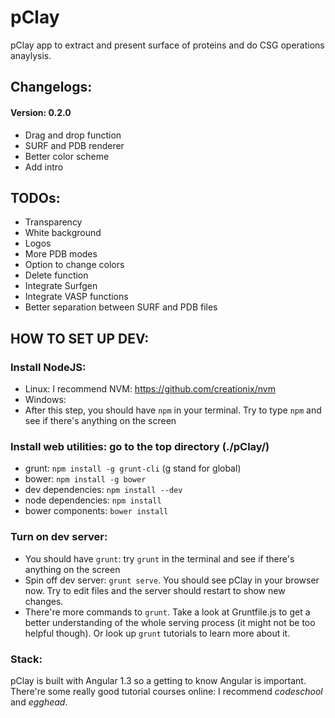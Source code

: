 # pClay
pClay app to extract and present surface of proteins and do CSG operations anaylysis.

## Changelogs:
#### Version: 0.2.0
* Drag and drop function
* SURF and PDB renderer
* Better color scheme
* Add intro

## TODOs:
* Transparency
* White background
* Logos
* More PDB modes
* Option to change colors
* Delete function
* Integrate Surfgen
* Integrate VASP functions
* Better separation between SURF and PDB files

## HOW TO SET UP DEV:
### Install NodeJS:
* Linux: I recommend NVM: https://github.com/creationix/nvm
* Windows: 
* After this step, you should have `npm` in your terminal. Try to type `npm` and see if there's anything on the screen

### Install web utilities: go to the top directory (./pClay/)
* grunt: `npm install -g grunt-cli` (g stand for global)
* bower: `npm install -g bower`
* dev dependencies: `npm install --dev`
* node dependencies: `npm install`
* bower components: `bower install`

### Turn on dev server:
* You should have `grunt`: try `grunt` in the terminal and see if there's anything on the screen  
* Spin off dev server: `grunt serve`. You should see pClay in your browser now. Try to edit files and the server should restart to show new changes.
* There're more commands to `grunt`. Take a look at Gruntfile.js to get a better understanding of the whole serving process (it might not be too helpful though). Or look up `grunt` tutorials to learn more about it.

### Stack:
pClay is built with Angular 1.3 so a getting to know Angular is important. There're some really good tutorial courses online: I recommend *codeschool* and *egghead*. 
